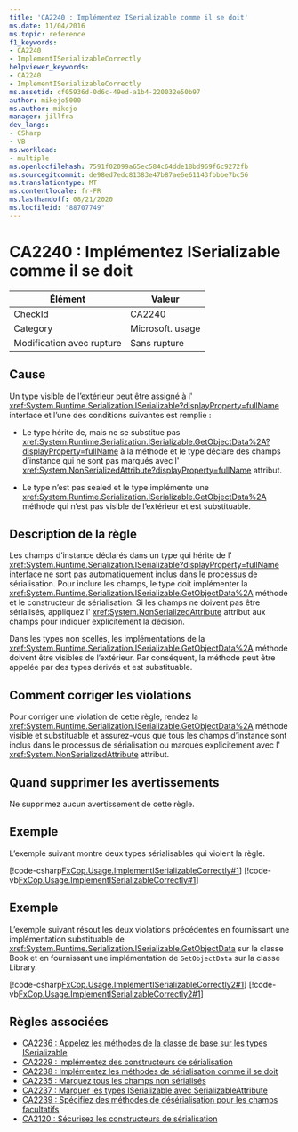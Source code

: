 ```yaml
---
title: 'CA2240 : Implémentez ISerializable comme il se doit'
ms.date: 11/04/2016
ms.topic: reference
f1_keywords:
- CA2240
- ImplementISerializableCorrectly
helpviewer_keywords:
- CA2240
- ImplementISerializableCorrectly
ms.assetid: cf05936d-0d6c-49ed-a1b4-220032e50b97
author: mikejo5000
ms.author: mikejo
manager: jillfra
dev_langs:
- CSharp
- VB
ms.workload:
- multiple
ms.openlocfilehash: 7591f02099a65ec584c64dde18bd969f6c9272fb
ms.sourcegitcommit: de98ed7edc81383e47b87ae6e61143fbbbe7bc56
ms.translationtype: MT
ms.contentlocale: fr-FR
ms.lasthandoff: 08/21/2020
ms.locfileid: "88707749"
---
```

# <a name="ca2240-implement-iserializable-correctly"></a>CA2240 : Implémentez ISerializable comme il se doit

|Élément|Valeur|
|-|-|
|CheckId|CA2240|
|Category|Microsoft. usage|
|Modification avec rupture|Sans rupture|

## <a name="cause"></a>Cause

Un type visible de l’extérieur peut être assigné à l' <xref:System.Runtime.Serialization.ISerializable?displayProperty=fullName> interface et l’une des conditions suivantes est remplie :

- Le type hérite de, mais ne se substitue pas <xref:System.Runtime.Serialization.ISerializable.GetObjectData%2A?displayProperty=fullName> à la méthode et le type déclare des champs d’instance qui ne sont pas marqués avec l' <xref:System.NonSerializedAttribute?displayProperty=fullName> attribut.

- Le type n’est pas sealed et le type implémente une <xref:System.Runtime.Serialization.ISerializable.GetObjectData%2A> méthode qui n’est pas visible de l’extérieur et est substituable.

## <a name="rule-description"></a>Description de la règle
Les champs d’instance déclarés dans un type qui hérite de l' <xref:System.Runtime.Serialization.ISerializable?displayProperty=fullName> interface ne sont pas automatiquement inclus dans le processus de sérialisation. Pour inclure les champs, le type doit implémenter la <xref:System.Runtime.Serialization.ISerializable.GetObjectData%2A> méthode et le constructeur de sérialisation. Si les champs ne doivent pas être sérialisés, appliquez l' <xref:System.NonSerializedAttribute> attribut aux champs pour indiquer explicitement la décision.

Dans les types non scellés, les implémentations de la <xref:System.Runtime.Serialization.ISerializable.GetObjectData%2A> méthode doivent être visibles de l’extérieur. Par conséquent, la méthode peut être appelée par des types dérivés et est substituable.

## <a name="how-to-fix-violations"></a>Comment corriger les violations
Pour corriger une violation de cette règle, rendez la <xref:System.Runtime.Serialization.ISerializable.GetObjectData%2A> méthode visible et substituable et assurez-vous que tous les champs d’instance sont inclus dans le processus de sérialisation ou marqués explicitement avec l' <xref:System.NonSerializedAttribute> attribut.

## <a name="when-to-suppress-warnings"></a>Quand supprimer les avertissements
Ne supprimez aucun avertissement de cette règle.

## <a name="example"></a>Exemple
L’exemple suivant montre deux types sérialisables qui violent la règle.

[!code-csharp[FxCop.Usage.ImplementISerializableCorrectly#1](../code-quality/codesnippet/CSharp/ca2240-implement-iserializable-correctly_1.cs)]
[!code-vb[FxCop.Usage.ImplementISerializableCorrectly#1](../code-quality/codesnippet/VisualBasic/ca2240-implement-iserializable-correctly_1.vb)]

## <a name="example"></a>Exemple
L’exemple suivant résout les deux violations précédentes en fournissant une implémentation substituable de <xref:System.Runtime.Serialization.ISerializable.GetObjectData> sur la classe Book et en fournissant une implémentation de `GetObjectData` sur la classe Library.

[!code-csharp[FxCop.Usage.ImplementISerializableCorrectly2#1](../code-quality/codesnippet/CSharp/ca2240-implement-iserializable-correctly_2.cs)]
[!code-vb[FxCop.Usage.ImplementISerializableCorrectly2#1](../code-quality/codesnippet/VisualBasic/ca2240-implement-iserializable-correctly_2.vb)]

## <a name="related-rules"></a>Règles associées

- [CA2236 : Appelez les méthodes de la classe de base sur les types ISerializable](../code-quality/ca2236.md)
- [CA2229 : Implémentez des constructeurs de sérialisation](../code-quality/ca2229.md)
- [CA2238 : Implémentez les méthodes de sérialisation comme il se doit](../code-quality/ca2238.md)
- [CA2235 : Marquez tous les champs non sérialisés](../code-quality/ca2235.md)
- [CA2237 : Marquer les types ISerializable avec SerializableAttribute](../code-quality/ca2237.md)
- [CA2239 : Spécifiez des méthodes de désérialisation pour les champs facultatifs](../code-quality/ca2239.md)
- [CA2120 : Sécurisez les constructeurs de sérialisation](../code-quality/ca2120.md)
